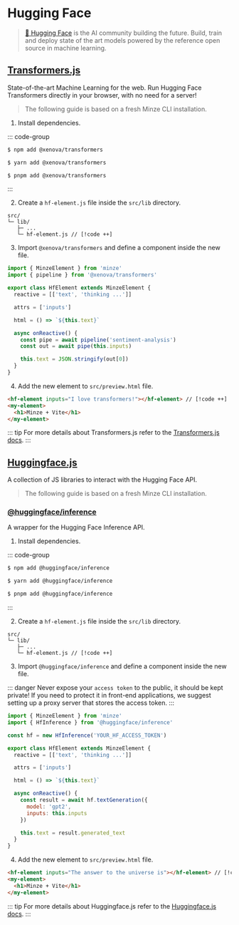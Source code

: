 # Hugging Face

> [🤗 Hugging Face](https://huggingface.co) is the AI community building the future. Build, train and deploy state of the art models powered by the reference open source in machine learning.

## [Transformers.js](https://huggingface.co/docs/transformers.js)

State-of-the-art Machine Learning for the web. Run Hugging Face Transformers directly in your browser, with no need for a server!

> The following guide is based on a fresh Minze CLI installation.

1. Install dependencies.

::: code-group

```bash [npm]
$ npm add @xenova/transformers
```

```bash [yarn]
$ yarn add @xenova/transformers
```

```bash [pnpm]
$ pnpm add @xenova/transformers
```

:::

2. Create a `hf-element.js` file inside the `src/lib` directory.

```
src/
└─ lib/
   ├─ ...
   └─ hf-element.js // [!code ++]
```

3. Import `@xenova/transformers` and define a component inside the new file.

```js
import { MinzeElement } from 'minze'
import { pipeline } from '@xenova/transformers'

export class HfElement extends MinzeElement {
  reactive = [['text', 'thinking ...']]

  attrs = ['inputs']

  html = () => `${this.text}`

  async onReactive() {
    const pipe = await pipeline('sentiment-analysis')
    const out = await pipe(this.inputs)

    this.text = JSON.stringify(out[0])
  }
}
```

4. Add the new element to `src/preview.html` file.

<!-- prettier-ignore-start -->
```html
<hf-element inputs="I love transformers!"></hf-element> // [!code ++]
<my-element>
  <h1>Minze + Vite</h1>
</my-element>
```
<!-- prettier-ignore-end -->

::: tip
For more details about Transformers.js refer to the [Transformers.js docs](https://huggingface.co/docs/transformers.js).
:::

## [Huggingface.js](https://huggingface.co/docs/huggingface.js)

A collection of JS libraries to interact with the Hugging Face API.

> The following guide is based on a fresh Minze CLI installation.

### [@huggingface/inference](https://www.npmjs.com/package/@huggingface/inference)

A wrapper for the Hugging Face Inference API.

1. Install dependencies.

::: code-group

```bash [npm]
$ npm add @huggingface/inference
```

```bash [yarn]
$ yarn add @huggingface/inference
```

```bash [pnpm]
$ pnpm add @huggingface/inference
```

:::

2. Create a `hf-element.js` file inside the `src/lib` directory.

```
src/
└─ lib/
   ├─ ...
   └─ hf-element.js // [!code ++]
```

3. Import `@huggingface/inference` and define a component inside the new file.

::: danger
Never expose your `access token` to the public, it should be kept private! If you need to protect it in front-end applications, we suggest setting up a proxy server that stores the access token.
:::

```js
import { MinzeElement } from 'minze'
import { HfInference } from '@huggingface/inference'

const hf = new HfInference('YOUR_HF_ACCESS_TOKEN')

export class HfElement extends MinzeElement {
  reactive = [['text', 'thinking ...']]

  attrs = ['inputs']

  html = () => `${this.text}`

  async onReactive() {
    const result = await hf.textGeneration({
      model: 'gpt2',
      inputs: this.inputs
    })

    this.text = result.generated_text
  }
}
```

4. Add the new element to `src/preview.html` file.

<!-- prettier-ignore-start -->
```html
<hf-element inputs="The answer to the universe is"></hf-element> // [!code ++]
<my-element>
  <h1>Minze + Vite</h1>
</my-element>
```
<!-- prettier-ignore-end -->

::: tip
For more details about Huggingface.js refer to the [Huggingface.js docs](https://huggingface.co/docs/huggingface.js).
:::
